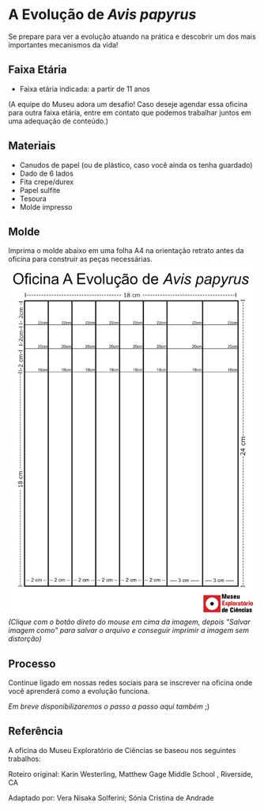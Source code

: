 # A Evolução de _Avis papyrus_

Se prepare para ver a evolução atuando na prática e descobrir um dos mais importantes mecanismos da vida!

## Faixa Etária
* Faixa etária indicada: a partir de 11 anos

(A equipe do Museu adora um desafio! Caso deseje agendar essa oficina para outra faixa etária, entre em contato que podemos trabalhar juntos em uma adequação de conteúdo.)

## Materiais
* Canudos de papel (ou de plástico, caso você ainda os tenha guardado)
* Dado de 6 lados
* Fita crepe/durex
* Papel sulfite
* Tesoura
* Molde impresso

## Molde
Imprima o molde abaixo em uma folha A4 na orientação retrato antes da oficina para construir as peças necessárias.
![Molde_Avis](Molde_Avis_Papyrus_3.png)
_(Clique com o botão direto do mouse em cima da imagem, depois "Salvar imagem como" para salvar o arquivo e conseguir imprimir a imagem sem distorção)_




## Processo
Continue ligado em nossas redes sociais para se inscrever na oficina onde você aprenderá como a evolução funciona.

_Em breve disponibilizaremos o passo a passo aqui também_ ;)


## Referência
A oficina do Museu Exploratório de Ciências se baseou nos seguintes trabalhos:

Roteiro original: Karin Westerling, Matthew Gage Middle School , Riverside, CA

Adaptado por: Vera Nisaka Solferini; Sónia Cristina de Andrade
